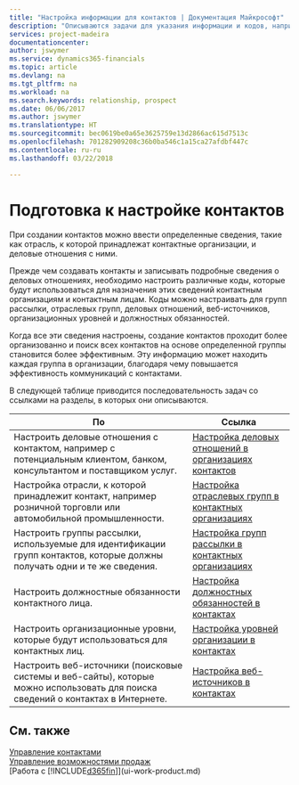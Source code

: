```yaml
---
title: "Настройка информации для контактов | Документация Майкрософт"
description: "Описываются задачи для указания информации и кодов, например об отраслевых группах и деловых отношениях, перед настройкой контактов."
services: project-madeira
documentationcenter: 
author: jswymer
ms.service: dynamics365-financials
ms.topic: article
ms.devlang: na
ms.tgt_pltfrm: na
ms.workload: na
ms.search.keywords: relationship, prospect
ms.date: 06/06/2017
ms.author: jswymer
ms.translationtype: HT
ms.sourcegitcommit: bec0619be0a65e3625759e13d2866ac615d7513c
ms.openlocfilehash: 701282909208c36b0ba546c1a15ca27afdbf447c
ms.contentlocale: ru-ru
ms.lasthandoff: 03/22/2018

---
```

# <a name="preparing-to-set-up-contacts"></a>Подготовка к настройке контактов
При создании контактов можно ввести определенные сведения, такие как отрасль, к которой принадлежат контактные организации, и деловые отношения с ними.

Прежде чем создавать контакты и записывать подробные сведения о деловых отношениях, необходимо настроить различные коды, которые будут использоваться для назначения этих сведений контактным организациям и контактным лицам. Коды можно настраивать для групп рассылки, отраслевых групп, деловых отношений, веб-источников, организационных уровней и должностных обязанностей.

Когда все эти сведения настроены, создание контактов проходит более организованно и поиск всех контактов на основе определенной группы становится более эффективным. Эту информацию может находить каждая группа в организации, благодаря чему повышается эффективность коммуникаций с контактами.

В следующей таблице приводится последовательность задач со ссылками на разделы, в которых они описываются. 

| По | Ссылка |
| --- | --- |
| Настроить деловые отношения с контактом, например с потенциальным клиентом, банком, консультантом и поставщиком услуг. |[Настройка деловых отношений в организациях контактов](marketing-business-relations.md) |
| Настройка отрасли, к которой принадлежит контакт, например розничной торговли или автомобильной промышленности. |[Настройка отраслевых групп в контактных организациях](marketing-industry-groups.md) |
| Настроить группы рассылки, используемые для идентификации групп контактов, которые должны получать одни и те же сведения. |[Настройка групп рассылки в контактных организациях](marketing-mailing-groups.md) |
| Настроить должностные обязанности контактного лица. |[Настройка должностных обязанностей в контактах](marketing-job-responsibilities.md) |
| Настроить организационные уровни, которые будут использоваться для контактных лиц. |[Настройка уровней организации в контактах](marketing-organizational-levels.md) |
| Настроить веб-источники (поисковые системы и веб-сайты), которые можно использовать для поиска сведений о контактах в Интернете. |[Настройка веб-источников в контактах](marketing-web-sources.md) |

## <a name="see-also"></a>См. также
[Управление контактами](marketing-contacts.md)  
[Управление возможностями продаж](marketing-manage-sales-opportunities.md)  
[Работа с [!INCLUDE[d365fin](includes/d365fin_md.md)]](ui-work-product.md)

